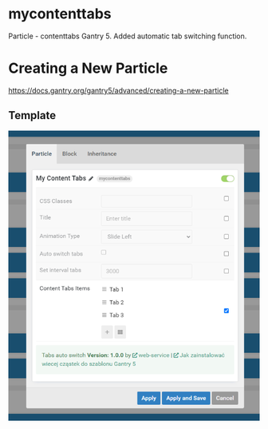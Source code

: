 # mycontenttabs
Particle - contenttabs Gantry 5. Added automatic tab switching function.
# Creating a New Particle
https://docs.gantry.org/gantry5/advanced/creating-a-new-particle
## Template
![template app](./mycontenttabs.png)

